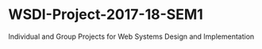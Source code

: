 # WSDI-Project-2017-18-SEM1
Individual and Group Projects for Web Systems Design and Implementation 
